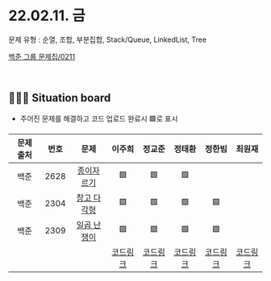 # 22.02.11. 금
문제 유형 : 순열, 조합, 부분집합, Stack/Queue, LinkedList, Tree
</br>

[백준 그룹 문제집/0211](https://www.acmicpc.net/group/workbook/view/13701/41728)

</br>

## 🧑🏽‍💻 Situation board
- 주어진 문제를 해결하고 코드 업로드 완료시 🟩로 표시

| 문제 출처   | 번호       | 문제      | 이주희  | 정교준  | 정태환  | 정한빔 | 최원재  |
| :--------: | :--------: | :--------: | :--------: | :-------: | :-------: | :-------: |  :-------: |
| 백준        | 2628      |[종이자르기](https://www.acmicpc.net/problem/2628)  |   🟩    |     🟩    |    🟩    |       |      |
| 백준        | 2304      |[창고 다각형](https://www.acmicpc.net/problem/2304) |   🟩   |   🟩     |     🟩     |   🟩   |      |
| 백준        | 2309      |[일곱 난쟁이](https://www.acmicpc.net/problem/2309) |   🟩   |   🟩     |     🟩     |   🟩   |      |
|             |           |           |  [코드링크](https://github.com/daejeon5-algostudy/AlgorithmStudy/blob/main/%EC%8A%A4%ED%84%B0%EB%94%94/0211/%EC%9D%B4%EC%A3%BC%ED%9D%AC/README.md) | [코드링크](https://github.com/daejeon5-algostudy/AlgorithmStudy/blob/main/%EC%8A%A4%ED%84%B0%EB%94%94/0211/%EC%A0%95%EA%B5%90%EC%A4%80/README.md)  | [코드링크](https://github.com/daejeon5-algostudy/AlgorithmStudy/blob/main/%EC%8A%A4%ED%84%B0%EB%94%94/0211/%EC%A0%95%ED%83%9C%ED%99%98/README.md)  | [코드링크](https://github.com/daejeon5-algostudy/AlgorithmStudy/blob/main/%EC%8A%A4%ED%84%B0%EB%94%94/0211/%EC%A0%95%ED%95%9C%EB%B9%94/README.md)  | [코드링크](https://github.com/daejeon5-algostudy/AlgorithmStudy/blob/main/%EC%8A%A4%ED%84%B0%EB%94%94/0211/%EC%B5%9C%EC%9B%90%EC%9E%AC/README.md)  |
